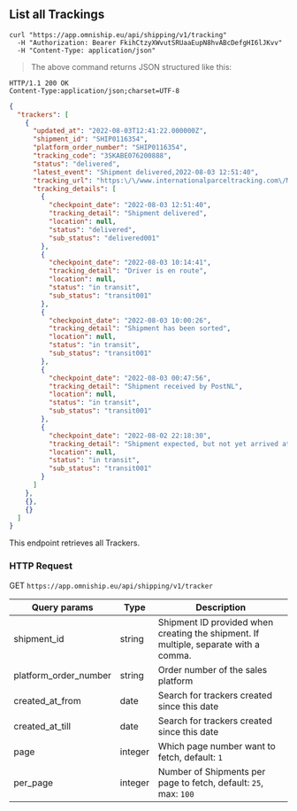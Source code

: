 ## List all Trackings


```shell
curl "https://app.omniship.eu/api/shipping/v1/tracking"
  -H "Authorization: Bearer FkihCtzyXWvutSRUaaEupN8hvABcDefgHI6lJKvv"
  -H "Content-Type: application/json"
```

> The above command returns JSON structured like this:

```
HTTP/1.1 200 OK
Content-Type:application/json;charset=UTF-8
```
```json
{
  "trackers": [
    {
      "updated_at": "2022-08-03T12:41:22.000000Z",
      "shipment_id": "SHIP0116354",
      "platform_order_number": "SHIP0116354",
      "tracking_code": "3SKABE076200888",
      "status": "delivered",
      "latest_event": "Shipment delivered,2022-08-03 12:51:40",
      "tracking_url": "https:\/\/www.internationalparceltracking.com\/Main.aspx#\/track\/3SKABE076200888\/NL\/5652 AG",
      "tracking_details": [
        {
          "checkpoint_date": "2022-08-03 12:51:40",
          "tracking_detail": "Shipment delivered",
          "location": null,
          "status": "delivered",
          "sub_status": "delivered001"
        },
        {
          "checkpoint_date": "2022-08-03 10:14:41",
          "tracking_detail": "Driver is en route",
          "location": null,
          "status": "in transit",
          "sub_status": "transit001"
        },
        {
          "checkpoint_date": "2022-08-03 10:00:26",
          "tracking_detail": "Shipment has been sorted",
          "location": null,
          "status": "in transit",
          "sub_status": "transit001"
        },
        {
          "checkpoint_date": "2022-08-03 00:47:56",
          "tracking_detail": "Shipment received by PostNL",
          "location": null,
          "status": "in transit",
          "sub_status": "transit001"
        },
        {
          "checkpoint_date": "2022-08-02 22:18:30",
          "tracking_detail": "Shipment expected, but not yet arrived at PostNL",
          "location": null,
          "status": "in transit",
          "sub_status": "transit001"
        }
      ]
    },
    {},
    {}
  ]
}
```

This endpoint retrieves all Trackers.

### HTTP Request

<span class="http-verb get">GET</span> `https://app.omniship.eu/api/shipping/v1/tracker`

| Query params          | Type                              | Description                                                                            |
|-----------------------|-----------------------------------|----------------------------------------------------------------------------------------|
| shipment_id           | <span class="type">string</span>  | Shipment ID provided when creating the shipment. If multiple, separate with a comma.   |
| platform_order_number | <span class="type">string</span>  | Order number of the sales platform                                                     |
| created_at_from       | <span class="type">date</span>    | Search for trackers created since this date                                            |
| created_at_till       | <span class="type">date</span>    | Search for trackers created since this date                                            |
| page                  | <span class="type">integer</span> | Which page number want to fetch, default: <code>1</code>                               |
| per_page              | <span class="type">integer</span> | Number of Shipments per page to fetch, default: <code>25</code>, max: <code>100</code> |
